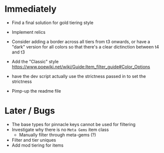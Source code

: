 # Immediately
* Find a final solution for gold tiering style
* Implement relics

* Consider adding a border across all tiers from t3 onwards, or have a "dark" version for all colors so that there's a clear dictinction between t4 and t3

* Add the "Classic" style
    https://www.poewiki.net/wiki/Guide:Item_filter_guide#Color_Options

* have the dev script actually use the strictness passed in to set the strictness
* Pimp-up the readme file

# Later / Bugs
* The base types for pinnacle keys cannot be used for filtering
* Investigate why there is no `Meta Gems` item class
    * Manually filter through meta-gems (?)
* Filter and tier uniques
* Add mod tiering for items
